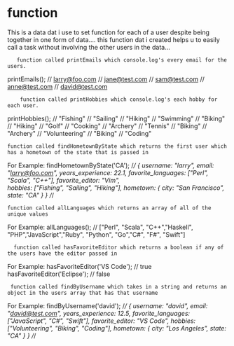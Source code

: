 # function


This is a data dat i use to set function for each of a user despite being together in one form of data....
  this function dat i created helps u to easily call a task without involving the other users in the data...
  
       function called printEmails which console.log's every email for the users.
printEmails(); 
// larry@foo.com 
// jane@test.com 
// sam@test.com 
// anne@test.com 
// david@test.com

        function called printHobbies which console.log's each hobby for each user.
printHobbies(); 
// "Fishing"
// "Sailing"
// "Hiking"
// "Swimming"
// "Biking"
// "Hiking"
// "Golf"
// "Cooking"
// "Archery"
// "Tennis"
// "Biking"
// "Archery"
// "Volunteering"
// "Biking"
// "Coding"

    function called findHometownByState which returns the first user which has a hometown of the state that is passed in
For Example:
findHometownByState('CA'); 
/*/ 
{ 
     username: "larry", 
     email: "larry@foo.com",
     years_experience: 22.1, 
     favorite_languages: ["Perl", "Scala", "C++"], 
     favorite_editor: "Vim",  
     hobbies: ["Fishing", "Sailing", "Hiking"],
     hometown: {
city: "San Francisco",
state: "CA"
} 
} 
/*/

    function called allLanguages which returns an array of all of the unique values
For Example:
allLanguages();
// ["Perl", "Scala", "C++","Haskell", "PHP","JavaScript","Ruby", "Python", "Go","C#", "F#", "Swift"]

      function called hasFavoriteEditor which returns a boolean if any of the users have the editor passed in
For Example:
hasFavoriteEditor('VS Code'); // true 
hasFavoriteEditor('Eclipse'); // false

     function called findByUsername which takes in a string and returns an object in the users array that has that username
For Example:
findByUsername('david'); 
/*/ 
{ 
     username: "david", 
     email: "david@test.com", 
     years_experience: 12.5, 
     favorite_languages: ["JavaScript", "C#", "Swift"], 
     favorite_editor: "VS Code", 
     hobbies: ["Volunteering", "Biking", "Coding"], 
     hometown: { 
          city: "Los Angeles", 
          state: "CA" 
     } 
} 
/*/

